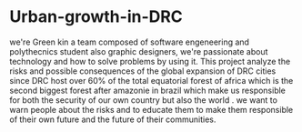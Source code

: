 # Urban-growth-in-DRC

we're Green kin a team composed of software engeneering and polythecnics student also graphic designers, we're passionate about technology and how to solve problems by using it. This project analyze the risks and possible consequences of the global expansion of DRC cities since DRC host over 60% of the total equatorial forest of africa which is the second biggest forest after amazonie in brazil which make us responsible for both the security of our own country but also the world . we want to warn people about the risks and to educate them to make them responsible of their own future and the future of their communities.
